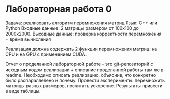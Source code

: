 # Лабораторная работа 0


Задача: реализовать алгоритм перемножения матриц
Язык: C++ или Python
Входные данные: 2 матрицы размером от 100х100 до 2000х2000.
Выходные данные: проверка корректности перемножения + время вычисления

Реализация должна содержать 2 функции перемножения матриц: на CPU и на GPU с применением CUDA.

Отчет о проделанной лабораторной работе - это git-репозиторий с исходным кодом реализации + описание проделанной работы там же в readme.
Необходимо описать реализацию, объяснив, что конкретно было распараллелено и почему. 
Провести эксперименты: перемножить матрицы разных размеров, посчитать ускорение. Результаты привести в виде таблицы.
